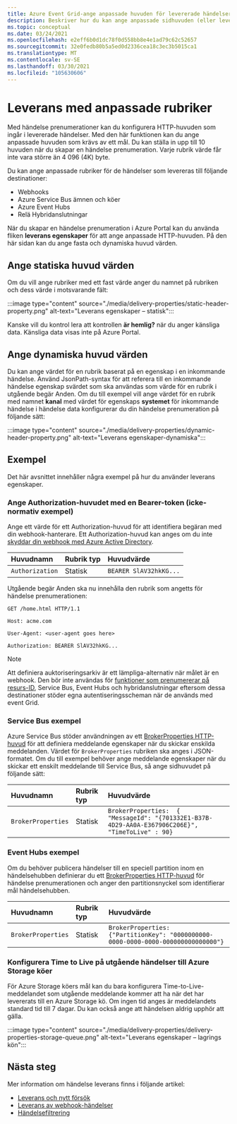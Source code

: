 ```yaml
---
title: Azure Event Grid-ange anpassade huvuden för levererade händelser
description: Beskriver hur du kan ange anpassade sidhuvuden (eller leverans egenskaper) för levererade händelser.
ms.topic: conceptual
ms.date: 03/24/2021
ms.openlocfilehash: e2eff6b0d1dc78f0d558bb8e4e1ad79c62c52657
ms.sourcegitcommit: 32e0fedb80b5a5ed0d2336cea18c3ec3b5015ca1
ms.translationtype: MT
ms.contentlocale: sv-SE
ms.lasthandoff: 03/30/2021
ms.locfileid: "105630606"
---
```

# <a name="delivery-with-custom-headers"></a>Leverans med anpassade rubriker
Med händelse prenumerationer kan du konfigurera HTTP-huvuden som ingår i levererade händelser. Med den här funktionen kan du ange anpassade huvuden som krävs av ett mål. Du kan ställa in upp till 10 huvuden när du skapar en händelse prenumeration. Varje rubrik värde får inte vara större än 4 096 (4K) byte.

Du kan ange anpassade rubriker för de händelser som levereras till följande destinationer:

- Webhooks
- Azure Service Bus ämnen och köer
- Azure Event Hubs
- Relä Hybridanslutningar

När du skapar en händelse prenumeration i Azure Portal kan du använda fliken **leverans egenskaper** för att ange anpassade HTTP-huvuden. På den här sidan kan du ange fasta och dynamiska huvud värden.

## <a name="setting-static-header-values"></a>Ange statiska huvud värden
Om du vill ange rubriker med ett fast värde anger du namnet på rubriken och dess värde i motsvarande fält:

:::image type="content" source="./media/delivery-properties/static-header-property.png" alt-text="Leverans egenskaper – statisk":::

Kanske vill du kontrol lera att kontrollen **är hemlig?** när du anger känsliga data. Känsliga data visas inte på Azure Portal. 

## <a name="setting-dynamic-header-values"></a>Ange dynamiska huvud värden
Du kan ange värdet för en rubrik baserat på en egenskap i en inkommande händelse. Använd JsonPath-syntax för att referera till en inkommande händelse egenskap svärdet som ska användas som värde för en rubrik i utgående begär Anden. Om du till exempel vill ange värdet för en rubrik med namnet **kanal** med värdet för egenskaps **systemet** för inkommande händelse i händelse data konfigurerar du din händelse prenumeration på följande sätt:

:::image type="content" source="./media/delivery-properties/dynamic-header-property.png" alt-text="Leverans egenskaper-dynamiska":::

## <a name="examples"></a>Exempel
Det här avsnittet innehåller några exempel på hur du använder leverans egenskaper.

### <a name="setting-the-authorization-header-with-a-bearer-token-non-normative-example"></a>Ange Authorization-huvudet med en Bearer-token (icke-normativ exempel)

Ange ett värde för ett Authorization-huvud för att identifiera begäran med din webhook-hanterare. Ett Authorization-huvud kan anges om du inte [skyddar din webhook med Azure Active Directory](secure-webhook-delivery.md).

| Huvudnamn   | Rubrik typ | Huvudvärde |
| :--           | :--         | :--            |
|`Authorization` | Statisk | `BEARER SlAV32hkKG...`|

Utgående begär Anden ska nu innehålla den rubrik som angetts för händelse prenumerationen:

```console
GET /home.html HTTP/1.1

Host: acme.com

User-Agent: <user-agent goes here>

Authorization: BEARER SlAV32hkKG...
```

> [!NOTE]
> Att definiera auktoriseringsarkiv är ett lämpliga-alternativ när målet är en webhook. Den bör inte användas för [funktioner som prenumererar på resurs-ID](/rest/api/eventgrid/eventsubscriptions/createorupdate#azurefunctioneventsubscriptiondestination), Service Bus, Event Hubs och hybridanslutningar eftersom dessa destinationer stöder egna autentiseringsscheman när de används med event Grid.

### <a name="service-bus-example"></a>Service Bus exempel
Azure Service Bus stöder användningen av ett [BrokerProperties HTTP-huvud](/rest/api/servicebus/message-headers-and-properties#message-headers) för att definiera meddelande egenskaper när du skickar enskilda meddelanden. Värdet för `BrokerProperties` rubriken ska anges i JSON-formatet. Om du till exempel behöver ange meddelande egenskaper när du skickar ett enskilt meddelande till Service Bus, så ange sidhuvudet på följande sätt:

| Huvudnamn | Rubrik typ | Huvudvärde |
| :-- | :-- | :-- |
|`BrokerProperties` | Statisk     | `BrokerProperties:  { "MessageId": "{701332E1-B37B-4D29-AA0A-E367906C206E}", "TimeToLive" : 90}` |


### <a name="event-hubs-example"></a>Event Hubs exempel

Om du behöver publicera händelser till en speciell partition inom en händelsehubben definierar du ett [BrokerProperties HTTP-huvud](/rest/api/eventhub/event-hubs-runtime-rest#common-headers) för händelse prenumerationen och anger den partitionsnyckel som identifierar mål händelsehubben.

| Huvudnamn | Rubrik typ | Huvudvärde                                  |
| :-- | :-- | :-- |
|`BrokerProperties` | Statisk | `BrokerProperties: {"PartitionKey": "0000000000-0000-0000-0000-000000000000000"}`  |


### <a name="configure-time-to-live-on-outgoing-events-to-azure-storage-queues"></a>Konfigurera Time to Live på utgående händelser till Azure Storage köer
För Azure Storage köers mål kan du bara konfigurera Time-to-Live-meddelandet som utgående meddelande kommer att ha när det har levererats till en Azure Storage kö. Om ingen tid anges är meddelandets standard tid till 7 dagar. Du kan också ange att händelsen aldrig upphör att gälla.

:::image type="content" source="./media/delivery-properties/delivery-properties-storage-queue.png" alt-text="Leverans egenskaper – lagrings kön":::

## <a name="next-steps"></a>Nästa steg
Mer information om händelse leverans finns i följande artikel:

- [Leverans och nytt försök](delivery-and-retry.md)
- [Leverans av webhook-händelser](webhook-event-delivery.md)
- [Händelsefiltrering](event-filtering.md)
